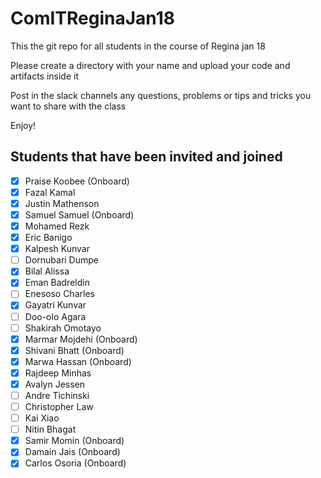 # ComITReginaJan18
This the git repo for all students in the course of Regina jan 18

Please create a directory with your name and upload your code and artifacts inside it

Post in the slack channels any questions, problems or tips and tricks you want to share with the class 

Enjoy!

Students that have been invited and joined
---------
- [x] Praise Koobee (Onboard)
- [x] Fazal Kamal
- [x] Justin Mathenson
- [x] Samuel Samuel (Onboard)
- [x] Mohamed Rezk
- [x] Eric Banigo
- [x] Kalpesh Kunvar
- [ ] Dornubari Dumpe
- [x] Bilal Alissa
- [x] Eman Badreldin
- [ ] Enesoso Charles
- [x] Gayatri Kunvar
- [ ] Doo-olo Agara
- [ ] Shakirah Omotayo
- [x] Marmar Mojdehi (Onboard)
- [x] Shivani Bhatt (Onboard)
- [x] Marwa Hassan (Onboard)
- [x] Rajdeep Minhas
- [x] Avalyn Jessen
- [ ] Andre Tichinski
- [ ] Christopher Law
- [ ] Kai Xiao
- [ ] Nitin Bhagat
- [x] Samir Momin (Onboard)
- [x] Damain Jais (Onboard)
- [x] Carlos Osoria (Onboard)
